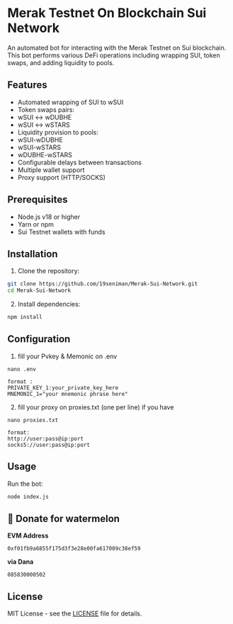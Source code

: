 # Merak Testnet On Blockchain Sui Network

An automated bot for interacting with the Merak Testnet on Sui blockchain. This bot performs various DeFi operations including wrapping SUI, token swaps, and adding liquidity to pools.

## Features

-  Automated wrapping of SUI to wSUI
-  Token swaps  pairs:
  - wSUI ↔ wDUBHE
  - wSUI ↔ wSTARS
-  Liquidity provision to pools:
  - wSUI-wDUBHE
  - wSUI-wSTARS
  - wDUBHE-wSTARS
-  Configurable delays between transactions
-  Multiple wallet support
-  Proxy support (HTTP/SOCKS)

## Prerequisites

- Node.js v18 or higher
- Yarn or npm
- Sui Testnet wallets with funds

## Installation

1. Clone the repository:
```bash
git clone https://github.com/19seniman/Merak-Sui-Network.git
cd Merak-Sui-Network
```

2. Install dependencies:
```bash
npm install
```

## Configuration

1. fill your Pvkey & Memonic on .env
```
nano .env

format :
PRIVATE_KEY_1:your_private_key_here
MNEMONIC_1="your mnemonic phrase here"
```

2. fill your proxy on proxies.txt (one per line) if you have
```
nano proxies.txt

format:
http://user:pass@ip:port
socks5://user:pass@ip:port
```
## Usage

Run the bot:
```bash
node index.js
```
##  🍉 Donate for  watermelon

**EVM Address**  
```
0xf01fb9a6855f175d3f3e28e00fa617009c38ef59
```

**via Dana**  
```
085830000502
```


## License

 MIT License - see the [LICENSE](LICENSE) file for details.
